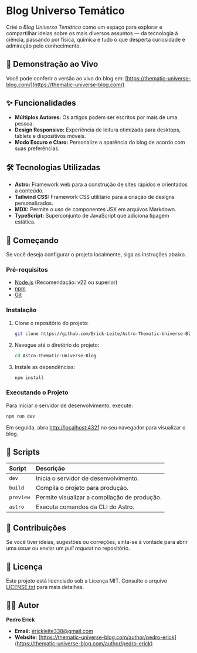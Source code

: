 # Blog Universo Temático

Criei o _Blog Universo Temático_ como um espaço para explorar e compartilhar ideias sobre os mais diversos assuntos — da tecnologia à ciência, passando por física, química e tudo o que desperta curiosidade e admiração pelo conhecimento.

## 🚀 Demonstração ao Vivo

Você pode conferir a versão ao vivo do blog em: [https://thematic-universe-blog.com/](https://thematic-universe-blog.com/)

## ✨ Funcionalidades

- **Múltiplos Autores:** Os artigos podem ser escritos por mais de uma pessoa.
- **Design Responsivo:** Experiência de leitura otimizada para desktops, tablets e dispositivos móveis.
- **Modo Escuro e Claro:** Personalize a aparência do blog de acordo com suas preferências.

## 🛠️ Tecnologias Utilizadas

- **Astro:** Framework web para a construção de sites rápidos e orientados a conteúdo.
- **Tailwind CSS:** Framework CSS utilitário para a criação de designs personalizados.
- **MDX:** Permite o uso de componentes JSX em arquivos Markdown.
- **TypeScript:** Superconjunto de JavaScript que adiciona tipagem estática.

## 🏁 Começando

Se você deseja configurar o projeto localmente, siga as instruções abaixo.

### Pré-requisitos

- [Node.js](https://nodejs.org/pt/) (Recomendação: v22 ou superior)
- [npm](https://www.npmjs.com/)
- [Git](https://git-scm.com/)

### Instalação

1. Clone o repositório do projeto:

   ```bash
   git clone https://github.com/Erick-Leite/Astro-Thematic-Universe-Blog.git
   ```

2. Navegue até o diretório do projeto:

   ```bash
   cd Astro-Thematic-Universe-Blog
   ```

3. Instale as dependências:

   ```bash
   npm install
   ```

### Executando o Projeto

Para iniciar o servidor de desenvolvimento, execute:

```bash
npm run dev
```

Em seguida, abra [http://localhost:4321](http://localhost:4321) no seu navegador para visualizar o blog.

## 📜 Scripts

| Script    | Descrição                                    |
| :-------- | :------------------------------------------- |
| `dev`     | Inicia o servidor de desenvolvimento.        |
| `build`   | Compila o projeto para produção.             |
| `preview` | Permite visualizar a compilação de produção. |
| `astro`   | Executa comandos da CLI do Astro.            |

## 🤝 Contribuições

Se você tiver ideias, sugestões ou correções, sinta-se à vontade para abrir uma _issue_ ou enviar um _pull request_ no repositório.

## 📄 Licença

Este projeto está licenciado sob a Licença MIT. Consulte o arquivo [LICENSE.txt](LICENSE.txt) para mais detalhes.

## 👨‍💻 Autor

**Pedro Erick**

- **Email:** [erickleite338@gmail.com](mailto:erickleite338@gmail.com)
- **Website:** [https://thematic-universe-blog.com/author/pedro-erick](https://thematic-universe-blog.com/author/pedro-erick)
